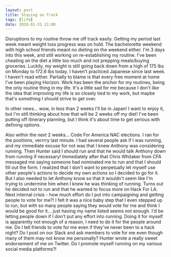 ```yaml
---
layout: post
title: Staying on Track
tags: [life]
date: 2018-01-31 11:00
---
```


Disruptions to my routine throw me off track easily.  Getting my period last week meant weight loss progress was on hold.  The bachelorette weekend with high school friends meant no dieting on the weekend either.  I'm 3 days into this week, and still working on re-establishing my routine.  I've been cheating on the diet a little too much and not prepping meals/buying groceries.  Luckily, my weight is still going back down from a high of 175 lbs on Monday to 172.6 lbs today.  I haven't practiced Japanese since last week.  I haven't read either.  Partially to blame is that every free moment at home I've been playing Horizon.  Work has been the anchor for my routines, being the only routine thing in my life.  It's a little sad for me because I don't like the idea that improving my life is so closely tied to my work, but maybe that's something I should strive to get over.

In other news... wow, in less than 2 weeks I'll be in Japan!  I want to enjoy it, but I'm still thinking about how that will be 2 weeks off my diet!  I've been putting off itinerary planning, but I think it's about time to get serious with defining options.

Also within the next 2 weeks... Code For America NAC elections.  I ran for the positions, verrrry last minute.  I had several people ask if I was running, and my immediate excuse for not was that I knew Anthony was considering running.  Then Hunter said I should run and that he would talk Anthony down from running if necessary!  Immediately after that Chris Whitaker from CFA messaged me saying someone had nominated me to run and that I should fill out the form.  I realized that I don't want to perpetually let myself use other people's actions to decide my own actions so I decided to go for it.  But I also needed to let Anthony know so that it wouldn't seem like I'm trying to undermine him when I knew he was thinking of running.  Turns out he decided not to run and that he wanted to focus more on Hack For LA.  Next internal crisis - how much effort do I put into campaigning and getting people to vote for me?!  I felt it was a nice baby step that I even stepped up to run, but with so many people saying they would vote for me and think I would be good for it... just having my name listed seems not enough.  I'd be letting people down if I don't put any effort into running.  Doing it for myself is apparently not enough of a reason, I need to do it for the people around me.  Do I tell friends to vote for me even if they've never been to a hack night?  Do I post on our Slack and ask members to vote for me even though many of them may not know me personally?  Hunter wrote a really sweet endorsement of me on Twitter.  Do I promote myself running on my various social media platforms?!
